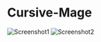 # Cursive-Mage
![Screenshot1](https://i.imgur.com/RXZOcDL.png)
![Screenshot2](https://i.imgur.com/QrwqgST.png)
